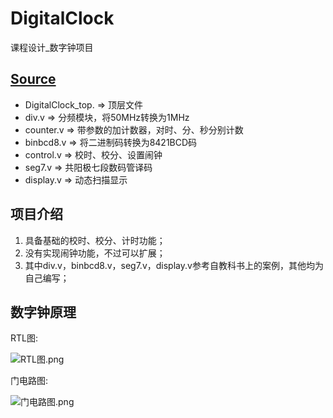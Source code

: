 # DigitalClock
课程设计_数字钟项目

## [Source](./Source)
 - DigitalClock_top. =>  顶层文件
 - div.v  => 分频模块，将50MHz转换为1MHz
 - counter.v  =>  带参数的加计数器，对时、分、秒分别计数
 - binbcd8.v  =>  将二进制码转换为8421BCD码
 - control.v  =>  校时、校分、设置闹钟
 - seg7.v  =>  共阳极七段数码管译码
 - display.v  =>  动态扫描显示

## 项目介绍
1. 具备基础的校时、校分、计时功能；
2. 没有实现闹钟功能，不过可以扩展；
3. 其中div.v，binbcd8.v，seg7.v，display.v参考自教科书上的案例，其他均为自己编写；

## 数字钟原理
RTL图:

![RTL图.png](../Picture/RTL图.png)

门电路图:

![门电路图.png](../Picture/门电路图.png)














